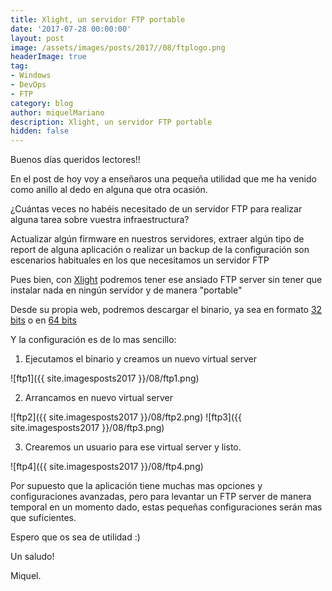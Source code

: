 ```yaml
---
title: Xlight, un servidor FTP portable
date: '2017-07-28 00:00:00'
layout: post
image: /assets/images/posts/2017//08/ftplogo.png
headerImage: true
tag:
- Windows
- DevOps
- FTP
category: blog
author: miquelMariano
description: Xlight, un servidor FTP portable
hidden: false
---
```


Buenos días queridos lectores!!

En el post de hoy voy a enseñaros una pequeña utilidad que me ha venido como anillo al dedo en alguna que otra ocasión.

¿Cuántas veces no habéis necesitado de un servidor FTP para realizar alguna tarea sobre vuestra infraestructura? 

Actualizar algún firmware en nuestros servidores, extraer algún tipo de report de alguna aplicación o realizar un backup de la configuración son escenarios habituales en los que necesitamos un servidor FTP

Pues bien, con [Xlight](https://www.xlightftpd.com/) podremos tener ese ansiado FTP server sin tener que instalar nada en ningún servidor y de manera "portable"

Desde su propia web, podremos descargar el binario, ya sea en formato [32 bits](http://www.xftpserver.com/download/xlight.zip) o en [64 bits](http://www.xftpserver.com/download/xlight-x64.zip)

Y la configuración es de lo mas sencillo:

1) Ejecutamos el binario y creamos un nuevo virtual server

![ftp1]({{ site.imagesposts2017 }}/08/ftp1.png)

2) Arrancamos en nuevo virtual server

![ftp2]({{ site.imagesposts2017 }}/08/ftp2.png)
![ftp3]({{ site.imagesposts2017 }}/08/ftp3.png)

3) Crearemos un usuario para ese virtual server y listo.

![ftp4]({{ site.imagesposts2017 }}/08/ftp4.png)

Por supuesto que la aplicación tiene muchas mas opciones y configuraciones avanzadas, pero para levantar un FTP server de manera temporal en un momento dado, estas pequeñas configuraciones serán mas que suficientes.

Espero que os sea de utilidad :)

Un saludo!



Miquel.